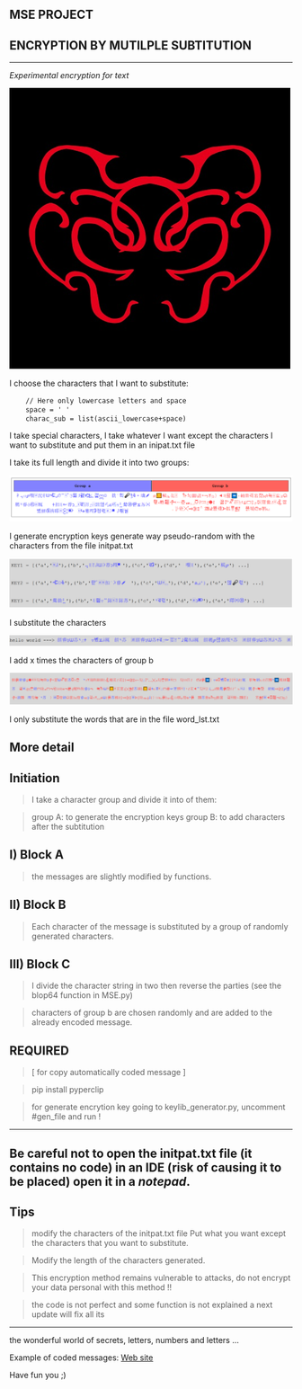 ## MSE PROJECT 
## ENCRYPTION BY MUTILPLE SUBTITUTION
---------------------------------------

*Experimental encryption for text*

![Teaser image](DOC/ICON.jpg)

I choose the characters that I want to substitute:

		// Here only lowercase letters and space
		space = ' '
		charac_sub = list(ascii_lowercase+space)


I take special characters, I take whatever I want except the characters I want to substitute and put them in an inipat.txt file

I take its full length and divide it into two groups:

![group a and group b](./DOC/img_a.png)

I generate encryption keys generate way
pseudo-random with the characters from the file initpat.txt

![Encryption keys](./DOC/img_b.png)

I substitute the characters

![Encryption keys](./DOC/img_c.png)

I add x times the characters of group b

![Final result](./DOC/img_d.png)

I only substitute the words that are in the file word_lst.txt


More detail
---------------------

Initiation
-------------------------------------
> I take a character group and divide it into of them:

> group A: to generate the encryption keys
> group B: to add characters after the subtitution


I) Block A
-------------------------------------
> the messages are slightly modified by functions.


II) Block B
-------------------------------------
> Each character of the message is substituted by a group
> of randomly generated characters.


III) Block C
-------------------------------------
> I divide the character string in two then reverse the parties (see the blop64 function in MSE.py)

> characters of group b are chosen randomly and are added to the already encoded message.


REQUIRED 
-------------------------------------
> [ for copy automatically coded message ]

> pip install pyperclip

> for generate encrytion key going to keylib_generator.py, uncomment  #gen_file and run !

-------------------------------------


Be careful not to open the initpat.txt file (**it contains no code**) in an IDE (**risk of causing it to be placed**) open it in a ***notepad***.
-------------------------------------

Tips
---------------------------
> modify the characters of the initpat.txt file
> Put what you want except the characters
> that you want to substitute.

> Modify the length of the characters generated.

> This encryption method remains vulnerable
> to attacks, do not encrypt your data
> personal with this method !!

> the code is not perfect and some function
> is not explained a next update will fix all its

-----------------------------------

the wonderful world of secrets, letters,
numbers and letters ...

Example of coded messages: [Web site](https://solarissoftwarebulares.fun/)

Have fun you ;)



